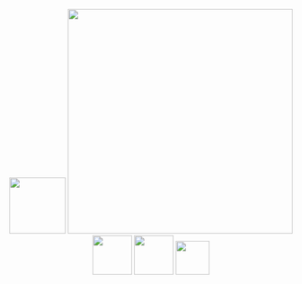 <p align="center">
  <a href="https://www.ibm.com"><img src="https://www.ibm.com/brand/systems/developer/b1db1ae501d522a1a4b49613fe07c9f1/01_8-bar-positive.svg" height="100"></a>
  <a href="https://developer.ibm.com"><img src="https://1.cms.s81c.com/sites/default/files/2020-11-27/kubernetes-service-faq-leadspace.jpg" width="400"></a>
  <a href="https://github.com/kubernetes"><img src="https://kubernetes.io/images/favicon.png" width="70"></a>
  <a href="https://github.com/containerd"><img src="https://containerd.io/img/logos/icon/black/containerd-icon-black.png" width="70" ></a>
  <a href="https://github.com/opencontainers"><img src="https://github.com/opencontainers/artwork/blob/master/oci/stacked/color/oci-stacked-color.png" width="60"></a>
</p>

